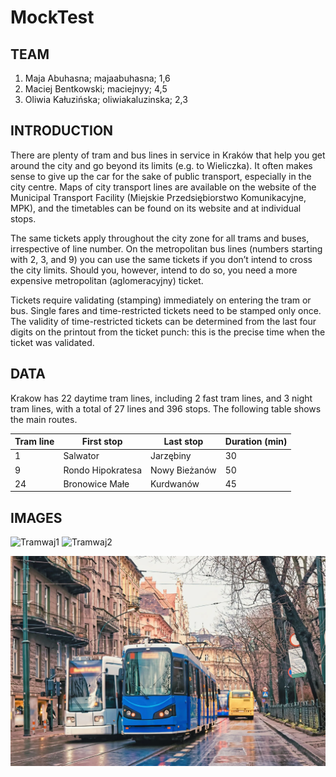 # MockTest

## TEAM

1. Maja Abuhasna; majaabuhasna; 1,6
2. Maciej Bentkowski; maciejnyy; 4,5
3. Oliwia Kałuzińska; oliwiakaluzinska; 2,3

## INTRODUCTION

There are plenty of tram and bus lines in service in Kraków that help you get around the city and go beyond its limits (e.g. to Wieliczka). It often makes sense to give up the car for the sake of public transport, especially in the city centre.
Maps of city transport lines are available on the website of the Municipal Transport Facility (Miejskie Przedsiębiorstwo Komunikacyjne, MPK), and the timetables can be found on its website and at individual stops.

The same tickets apply throughout the city zone for all trams and buses, irrespective of line number. On the metropolitan bus lines (numbers starting with 2, 3, and 9) you can use the same tickets if you don’t intend to cross the city limits. Should you, however, intend to do so, you need a more expensive metropolitan (aglomeracyjny) ticket.

Tickets require validating (stamping) immediately on entering the tram or bus. Single fares and time-restricted tickets need to be stamped only once. The validity of time-restricted tickets can be determined from the last four digits on the printout from the ticket punch: this is the precise time when the ticket was validated.

## DATA

Krakow has 22 daytime tram lines, including 2 fast tram lines, and 3 night tram lines, with a total of 27 lines and 396 stops. The following table shows the main routes.

|Tram line|First stop|Last stop|Duration (min)|
|---------|----------|---------|--------|
|1|Salwator|Jarzębiny|30|
|9|Rondo Hipokratesa|Nowy Bieżanów|50|
|24|Bronowice Małe|Kurdwanów|45|

## IMAGES

![Tramwaj1](https://www.krakowpost.com/wp-content/uploads/2016/03/16003659041_9c83131685_o.jpg)
![Tramwaj2](https://www.railtech.com/wp-content/uploads/2020/06/Stadler-Tango-tram-in-Krakow.jpg)

![Tramwaj3](/IMG/Tramwaj3.jpg)